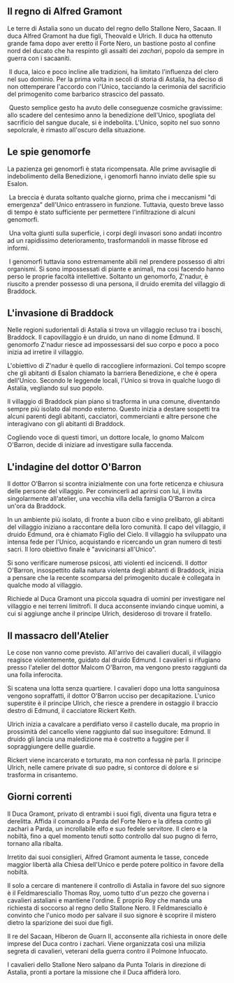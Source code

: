 ## Il regno di Alfred Gramont

Le terre di Astalia sono un ducato del regno dello Stallone Nero, Sacaan. Il duca Alfred Gramont ha due figli, Theovald e Ulrich. Il duca ha ottenuto grande fama dopo aver eretto il Forte Nero, un bastione posto al confine nord del ducato che ha respinto gli assalti dei *zachari*, popolo da sempre in guerra con i sacaaniti.

​	Il duca, laico e poco incline alle tradizioni, ha limitato l'influenza del clero nel suo dominio. Per la prima volta in secoli di storia di Astalia, ha deciso di non ottemperare l'accordo con l'Unico, tacciando la cerimonia del sacrificio del primogenito come barbarico strascico del passato.

​	Questo semplice gesto ha avuto delle conseguenze cosmiche gravissime: allo scadere del centesimo anno la benedizione dell'Unico, spogliata del sacrificio del sangue ducale, si è indebolita. L'Unico, sopito nel suo sonno sepolcrale, è rimasto all'oscuro della situazione.

## Le spie genomorfe

La pazienza gei genomorfi è stata ricompensata. Alle prime avvisaglie di indebolimento della Benedizione, i genomorfi hanno inviato delle spie su Esalon. 

​	La breccia è durata soltanto qualche giorno, prima che i meccanismi "di emergenza" dell'Unico entrassero in funzione. Tuttavia, questo breve lasso di tempo è stato sufficiente per permettere l'infiltrazione di alcuni genomorfi.

​	Una volta giunti sulla superficie, i corpi degli invasori sono andati incontro ad un rapidissimo deterioramento, trasformandoli in masse fibrose ed informi.

​	I genomorfi tuttavia sono estremamente abili nel prendere possesso di altri organismi. Si sono impossessati di piante e animali, ma così facendo hanno perso le proprie facoltà intellettive. Soltanto un genomorfo, Z'nadur, è riuscito a prender possesso di una persona, il druido eremita del villaggio di Braddock.

## L'invasione di Braddock

Nelle regioni sudorientali di Astalia si trova un villaggio recluso tra i boschi, Braddock. Il capovillaggio è un druido, un nano di nome Edmund. Il genomorfo Z'nadur riesce ad impossessarsi del suo corpo e poco a poco inizia ad irretire il villaggio.

L'obiettivo di Z'nadur è quello di raccogliere informazioni. Col tempo scopre che gli abitanti di Esalon chiamato la barriera Benedizione, e che è opera dell'Unico. Secondo le leggende locali, l'Unico si trova in qualche luogo di Astalia, vegliando sul suo popolo.

Il villaggio di Braddock pian piano si trasforma in una comune, diventando sempre più isolato dal mondo esterno. Questo inizia a destare sospetti tra alcuni parenti degli abitanti, cacciatori, commercianti e altre persone che interagivano con gli abitanti di Braddock.

Cogliendo voce di questi timori, un dottore locale, lo gnomo Malcom O'Barron, decide di iniziare ad investigare sulla faccenda. 

## L'indagine del dottor O'Barron

Il dottor O'Barron si scontra inizialmente con una forte reticenza e chiusura delle persone del villaggio. Per convincerli ad aprirsi con lui, li invita singolarmente all'atelier, una vecchia villa della famiglia O'Barron a circa un'ora da Braddock. 

In un ambiente più isolato, di fronte a buon cibo e vino prelibato, gli abitanti del villaggio iniziano a raccontare della loro comunità. Il capo del villaggio, il druido Edmund, ora è chiamato Figlio del Cielo. Il villaggio ha sviluppato una intensa fede per l'Unico, acquistando e ricercando un gran numero di testi sacri. Il loro obiettivo finale è "avvicinarsi all'Unico".

Si sono verificare numerose psicosi, atti violenti ed incicendi. Il dottor O'Barron, insospettito dalla natura violenta degli abitanti di Braddock, inizia a pensare che la recente scomparsa del primogenito ducale è collegata in qualche modo al villaggio.

Richiede al Duca Gramont una piccola squadra di uomini per investigare nel villaggio e nei terreni limitrofi. Il duca acconsente inviando cinque uomini, a cui si aggiunge anche il principe Ulrich, desideroso di trovare il fratello.

## Il massacro dell'Atelier

Le cose non vanno come previsto. All'arrivo dei cavalieri ducali, il villaggio reagisce violentemente, guidato dal druido Edmund. I cavalieri si rifugiano presso l'atelier del dottor Malcom O'Barron, ma vengono presto raggiunti da una folla inferocita. 

Si scatena una lotta senza quartiere. I cavalieri dopo una lotta sanguinosa vengono sopraffatti, il dottor O'Barron ucciso per decapitazione. L'unico superstite è il principe Ulrich, che riesce a prendere in ostaggio il braccio destro di Edmund, il cacciatore Rickert Keith. 

Ulrich inizia a cavalcare a perdifiato verso il castello ducale, ma proprio in prossimità del cancello viene raggiunto dal suo inseguitore: Edmund. Il druido gli lancia una maledizione ma è costretto a fuggire per il sopraggiungere dellle guardie.

Rickert viene incarcerato e torturato, ma non confessa nè parla. Il principe Ulrich, nelle camere private di suo padre, si contorce di dolore e si trasforma in crisantemo.

## Giorni correnti

Il Duca Gramont, privato di entrambi i suoi figli, diventa una figura tetra e derelitta. Affida il comando a Parda del Forte Nero e la difesa contro gli zachari a Parda, un incrollabile elfo e suo fedele servitore. Il clero e la nobiltà, fino a quel momento tenuti sotto controllo dal suo pugno di ferro, tornano alla ribalta. 

Irretito dai suoi consiglieri, Alfred Gramont aumenta le tasse, concede maggior libertà alla Chiesa dell'Unico e perde potere politico in favore della nobiltà.

Il solo a cercare di mantenere il controllo di Astalia in favore del suo signore è il Feldmaresciallo Thomas Roy, uomo tutto d'un pezzo che governa i cavalieri astaliani e mantiene l'ordine. È proprio Roy che manda una richiesta di soccorso al regno dello Stallone Nero. Il Feldmaresciallo è convinto che l'unico modo per salvare il suo signore è scoprire il mistero dietro la sparizione dei suoi due figli.

Il re del Sacaan, Hiberon de Guarn II, acconsente alla richiesta in onore delle imprese del Duca contro i zachari. Viene organizzata così una milizia segreta di cavalieri, veterani della guerra contro il Polmone Infuocato.

I cavalieri dello Stallone Nero salpano da Punta Tolaris in direzione di Astalia, pronti a portare la missione che il Duca affiderà loro. 
